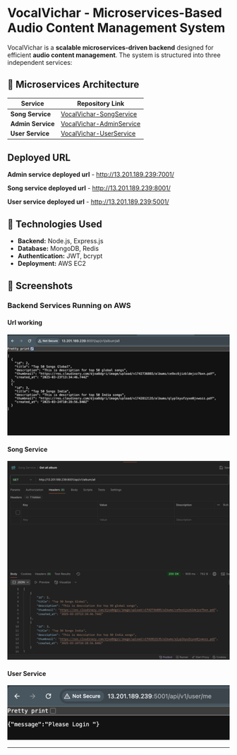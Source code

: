 # VocalVichar - Microservices-Based Audio Content Management System

VocalVichar is a **scalable microservices-driven backend** designed for efficient **audio content management**. The system is structured into three independent services:

## 🔹 Microservices Architecture
| Service  | Repository Link  |
|----------|------------------|
| **Song Service** |  [VocalVichar-SongService](https://github.com/Mohitgit22/VocalVichar-SongService) | 
| **Admin Service** |  [VocalVichar-AdminService](https://github.com/Mohitgit22/VocalVichar-AdminService) | 
| **User Service** | [VocalVichar-UserService](https://github.com/Mohitgit22/VocalVichar-UserService) |

## Deployed URL 

**Admin service deployed url** - http://13.201.189.239:7001/ 

**Song service deployed url** - http://13.201.189.239:8001/

**User service deployed url** - http://13.201.189.239:5001/


## 🔹 Technologies Used
- **Backend:** Node.js, Express.js  
- **Database:** MongoDB, Redis  
- **Authentication:** JWT, bcrypt  
- **Deployment:** AWS EC2  

## 🔹 Screenshots

### Backend Services Running on AWS
#### Url working
![Admin Service](https://github.com/Mohitgit22/Vocalvichar-rootrepo/blob/69801808a7131070b21c2e300e5a4b4d72e07c80/vv_1.png)

#### Song Service
![Song Service](https://github.com/Mohitgit22/Vocalvichar-rootrepo/blob/69801808a7131070b21c2e300e5a4b4d72e07c80/vv_2.png)

#### User Service
![User Service](https://github.com/Mohitgit22/Vocalvichar-rootrepo/blob/69801808a7131070b21c2e300e5a4b4d72e07c80/vv_3.png)

---

